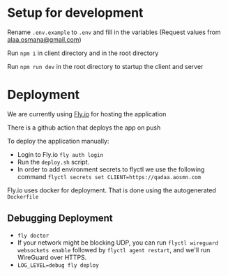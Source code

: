 # Setup for development

Rename `.env.example` to `.env` and fill in the variables (Request values from alaa.osmana@gmail.com)

Run `npm i` in client directory and in the root directory

Run `npm run dev` in the root directory to startup the client and server

# Deployment

We are currently using [Fly.io](https://fly.io/docs/) for hosting the application

There is a github action that deploys the app on push

To deploy the application manually:
- Login to Fly.io `fly auth login`
- Run the `deploy.sh` script.
- In order to add environment secrets to flyctl we use the following command
`flyctl secrets set CLIENT=https://qadaa.aosmn.com`

Fly.io uses docker for deployment. That is done using the autogenerated `Dockerfile`

## Debugging Deployment
- `fly doctor`
- If your network might be blocking UDP, you can run `flyctl wireguard websockets enable`
followed by `flyctl agent restart`, and we'll run WireGuard over HTTPS.
- `LOG_LEVEL=debug fly deploy`